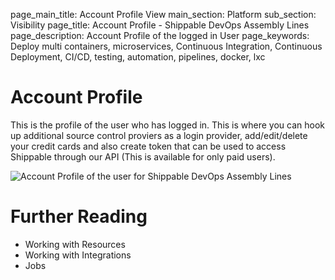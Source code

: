 page_main_title: Account Profile View
main_section: Platform
sub_section: Visibility
page_title: Account Profile - Shippable DevOps Assembly Lines
page_description: Account Profile of the logged in User
page_keywords: Deploy multi containers, microservices, Continuous Integration, Continuous Deployment, CI/CD, testing, automation, pipelines, docker, lxc

# Account Profile
This is the profile of the user who has logged in. This is where you can hook up additional source control proviers as a login provider, add/edit/delete your credit cards and also create token that can be used to access Shippable through our API (This is available for only paid users). 


<img src="/images/platform/visibility/account-profile.jpg" alt="Account Profile of the user for Shippable DevOps Assembly Lines" style="vertical-align: middle;display: block;margin-left: auto;margin-right: auto;"/>


# Further Reading
* Working with Resources
* Working with Integrations
* Jobs